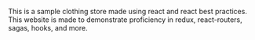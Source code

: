 This is a sample clothing store made using react and react best practices. This website is made to demonstrate proficiency in redux, react-routers, sagas, hooks, and more.  